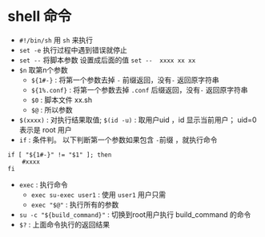 # shell 命令

- `#!/bin/sh` 用 `sh` 来执行
- `set -e` 执行过程中遇到错误就停止
- `set --` 将脚本参数 设置成后面的值 `set --  xxxx xx xx`
- `$n` 取第n个参数
    - `${1#-}` : 将第一个参数去掉 `-` 前缀返回，没有`-` 返回原字符串
    - `${1%.conf}` : 将第一个参数去掉 `.conf` 后缀返回，没有`-` 返回原字符串
    - `$0` : 脚本文件 xx.sh
    - `$@` : 所以参数
- `$(xxxx)` : 对执行结果取值; `$(id -u)` : 取用户uid ，id 显示当前用户； uid=0 表示是 root 用户
- `if` : 条件判。 以下判断第一个参数如果包含 `-`前缀 ，就执行命令
```
if [ "${1#-}" != "$1" ]; then
	#xxxx
fi
```
- `exec` : 执行命令
    - `exec su-exec user1` : 使用 `user1` 用户只需
    - `exec "$@"` : 执行所有的参数
- `su -c "${build_command}"` : 切换到root用户执行 build_command 的命令
- `$?` : 上面命令执行的返回结果